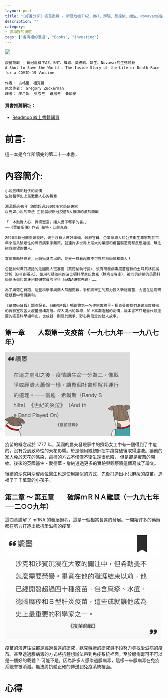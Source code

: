 ```yaml
---
layout: post
title: "[好書分享] 疫苗商戰 - 新冠危機下AZ、BNT、輝瑞、莫德納、嬌生、Novavax的生死競賽"
description: ""
category: 
- 書海裡的漫遊
tags: ["書海裡的漫遊", "Books", "Investing"]
---
```


<div><a href="http://moo.im/a/79nATX" title="疫苗商戰"><img src="https://cdn.readmoo.com/cover/ij/iblapqi_210x315.jpg?v=0" /></a></div>




```
疫苗商戰 - 新冠危機下AZ、BNT、輝瑞、莫德納、嬌生、Novavax的生死競賽
A Shot to Save the World : The Inside Story of the Life-or-Death Race for a COVID-19 Vaccine

作者： 古格里．祖克曼  
原文作者： Gregory Zuckerman  
譯者： 廖月娟  張玄竺  鍾榕芳  黃瑜安 
```

#### 買書推薦網址：

- [Readmoo 線上書籍購買](http://moo.im/a/79nATX)

# 前言:

這一本是今年所讀完的第二十一本書，



# 內容簡介:

```
小說般精彩起伏的劇情
生物醫學史上最激勵人心的篇章
 
溯源超過40年 訪問超過300位產官學研專家
以宛如小說的筆法 生動展現新冠疫苗5大廠牌的激烈商戰 
 
「一本鼓舞人心、資訊豐富，讓人愛不釋手的書。」
──《賈伯斯傳》作者 華特‧艾薩克森
 
2020年新冠肺炎爆發時，幾乎沒有人做好準備。政府官員、企業領導人和公共衛生專家對於百年來最具破壞性的流行病束手無策，就連許多世界上最大的藥廠和疫苗製造商都反應遲緩，無法拯救絕望的世人。
 
當病毒劫持世界，此時挺身而出的，竟是一群看起來不可靠的科學家和商人！
 
包括狀似滿口謊話的法國商人班塞爾（莫德納執行長）、沒有研發病毒疫苗經驗的土耳其移民吳沙忻（BNT創辦人）、使用可疑技術的波士頓科學家巴魯克（腺病毒專家）、被同儕排擠的英國科學家沃倫和匈牙利籍研究員考里科（mRNA研究先鋒）……
 
為了與死亡賽跑，這些科學家與商人群起而戰，爭相將畢生的努力投入新冠疫苗，力圖在這場研發競賽中奪得勝利。 
 
《華爾街日報》調查記者、《紐約時報》暢銷書第一名作家古格里‧祖克曼帶我們潛進高度機密的實驗室及各大疫苗機構高層。深入淺出的報導，加上高潮迭起的劇情，讓本書不只是當代最重要的疫苗科學編年史，也成就一則關於競爭、野心與信念的動人故事。 
```

## 第一章　　人類第一支疫苗（一九七九年──一九八七年）

<img src="../images/2021/image-20221025215606991.png" alt="image-20221025215606991" style="zoom: 80%;" />

疫苗的概念起於 1777 年，英國的農夫發現家中的擠奶女工中有一個得到了牛痘的，沒有受到致命性的天花影響。於是他用縫紉針把牛痘搓破後取得濃液。讓他的家人免於天花的感染，這樣的方式不僅僅不衛生還很危險， 但是卻是疫苗的開始。後來的英國醫生 - 愛德華 - 詹納透過更多的實驗與觀察將這個寫成了論文。

後續的沙克與沙賓兩位醫生也是使用類似的方式，先後打造出小兒麻痺的疫苗。造福了千千萬萬的小孩子。

## 第二章 ～ 第五章　　破解ｍＲＮＡ難題（一九九七年──二○○九年）

這四章講解了 mRNA 的發展過程，這是一個相當長遠的發展。一開始許多的藥廠都在努力打造出抵抗愛滋病的疫苗。

![image-20221025221122377](../images/2021/image-20221025221122377.png)

疫苗的演進往往都是經過長遠的研究，默克藥廠的研究員不段努力尋找愛滋病的疫苗。甚至透過腺病毒的方式將抗體想辦法帶到免疫系統裡面。至於腺病毒可不可以是一個好的載體？ 可能不是，因為許多人感染過腺病毒，這樣一來腺病毒在免疫系統會被消滅。無法將抗體正確的傳送到免疫系統裡面。




# 心得

